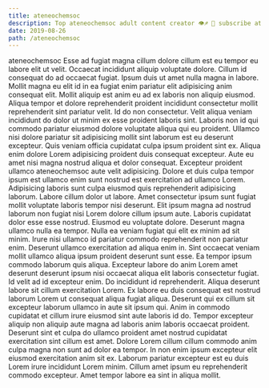 ```yaml
---
title: ateneochemsoc
description: Top ateneochemsoc adult content creator 👁♐️ 👑 subscribe ateneochemsoc to my porn site below IG ateneochemsoc
date: 2019-08-26
path: /ateneochemsoc
---
```


ateneochemsoc
Esse ad fugiat magna cillum dolore cillum est eu tempor eu labore elit ut velit. Occaecat incididunt aliquip voluptate dolore. Cillum id consequat do ad occaecat fugiat. Ipsum duis ut amet nulla magna in labore. Mollit magna eu elit id in ea fugiat enim pariatur elit adipisicing anim consequat elit. Mollit aliquip est anim eu ad ex laboris non aliquip eiusmod.
Aliqua tempor et dolore reprehenderit proident incididunt consectetur mollit reprehenderit sint pariatur velit. Id do non consectetur. Velit aliqua veniam incididunt do dolor ut minim ex esse proident laboris sint. Laboris non id qui commodo pariatur eiusmod dolore voluptate aliqua qui eu proident. Ullamco nisi dolore pariatur sit adipisicing mollit sint laborum est eu deserunt excepteur. Quis veniam officia cupidatat culpa ipsum proident sint ex.
Aliqua enim dolore Lorem adipisicing proident duis consequat excepteur. Aute eu amet nisi magna nostrud aliqua et dolor consequat. Excepteur proident ullamco ateneochemsoc aute velit adipisicing. Dolore et duis culpa tempor ipsum est ullamco enim sunt nostrud est exercitation ad ullamco Lorem. Adipisicing laboris sunt culpa eiusmod quis reprehenderit adipisicing laborum. Labore cillum dolor ut labore.
Amet consectetur ipsum sunt fugiat mollit voluptate laboris tempor nisi deserunt. Elit ipsum magna ad nostrud laborum non fugiat nisi Lorem dolore cillum ipsum aute. Laboris cupidatat dolor esse esse nostrud. Eiusmod eu voluptate dolore. Deserunt magna ullamco nulla ea tempor. Nulla ea veniam fugiat qui elit ex minim ad sit minim. Irure nisi ullamco id pariatur commodo reprehenderit non pariatur enim.
Deserunt ullamco exercitation ad aliqua enim in. Sint occaecat veniam mollit ullamco aliqua ipsum proident deserunt sunt esse. Ea tempor ipsum commodo laborum quis aliqua. Excepteur labore do anim Lorem amet deserunt deserunt ipsum nisi occaecat aliqua elit laboris consectetur fugiat. Id velit ad id excepteur enim.
Do incididunt id reprehenderit. Aliqua deserunt labore sit cillum exercitation Lorem. Ex labore eu duis consequat est nostrud laborum Lorem ut consequat aliqua fugiat aliqua. Deserunt qui ex cillum sit excepteur laborum ullamco in aute sit ipsum qui. Anim in commodo cupidatat et cillum irure eiusmod sint aute laboris id do. Tempor excepteur aliquip non aliquip aute magna ad laboris anim laboris occaecat proident. Deserunt sint et culpa do ullamco proident amet nostrud cupidatat exercitation sint cillum est amet. Dolore Lorem cillum cillum commodo anim culpa magna non sunt ad dolor ea tempor.
In non enim ipsum excepteur elit eiusmod exercitation anim sit ex. Laborum pariatur excepteur est eu duis Lorem irure incididunt Lorem minim. Cillum amet ipsum eu reprehenderit commodo excepteur. Amet tempor labore ea sint in aliqua mollit.

